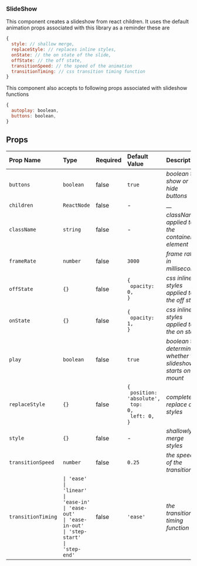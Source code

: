 ### SlideShow

This component creates a slideshow from react children. It uses the default animation props associated with this library as a reminder these are

```js
{
  style: // shallow merge,
  replaceStyle: // replaces inline styles,
  onState: // the on state of the slide,
  offState: // the off state,
  transitionSpeed: // the speed of the animation
  transitionTiming: // css transition timing function
}
```

This component also accepts to following props associated with slideshow functions

```js
{
  autoplay: boolean,
  buttons: boolean,
}
```

<!-- STORY -->

## Props

| Prop Name          | Type                                                                                                                                                       | Required | Default Value                                                          | Description                                                  |
| :----------------- | :--------------------------------------------------------------------------------------------------------------------------------------------------------- | :------- | :--------------------------------------------------------------------- | :----------------------------------------------------------- |
| `buttons`          | `boolean`                                                                                                                                                  | false    | <code>true</code>                                                      | _boolean to show or hide buttons_                            |
| `children`         | `ReactNode`                                                                                                                                                | false    | -                                                                      | \_\_                                                         |
| `className`        | `string`                                                                                                                                                   | false    | -                                                                      | _className applied to the container element_                 |
| `frameRate`        | `number`                                                                                                                                                   | false    | <code>3000</code>                                                      | _frame rate in milliseconds_                                 |
| `offState`         | <code>{}</code>                                                                                                                                            | false    | <code>{<br> opacity: 0,<br>}</code>                                    | _css inline styles applied to the off state_                 |
| `onState`          | <code>{}</code>                                                                                                                                            | false    | <code>{<br> opacity: 1,<br>}</code>                                    | _css inline styles applied to the on state_                  |
| `play`             | `boolean`                                                                                                                                                  | false    | <code>true</code>                                                      | _boolean to determine whether the slideshow starts on mount_ |
| `replaceStyle`     | <code>{}</code>                                                                                                                                            | false    | <code>{<br> position: 'absolute',<br> top: 0,<br> left: 0,<br>}</code> | _completely replace all styles_                              |
| `style`            | <code>{}</code>                                                                                                                                            | false    | -                                                                      | _shallowly merge styles_                                     |
| `transitionSpeed`  | `number`                                                                                                                                                   | false    | <code>0.25</code>                                                      | _the speed of the transition_                                |
| `transitionTiming` | <code>&#124; 'ease'<br>&#124; 'linear'<br>&#124; 'ease-in'<br>&#124; 'ease-out'<br>&#124; 'ease-in-out'<br>&#124; 'step-start'<br>&#124; 'step-end'</code> | false    | <code>'ease'</code>                                                    | _the transition timing function_                             |
